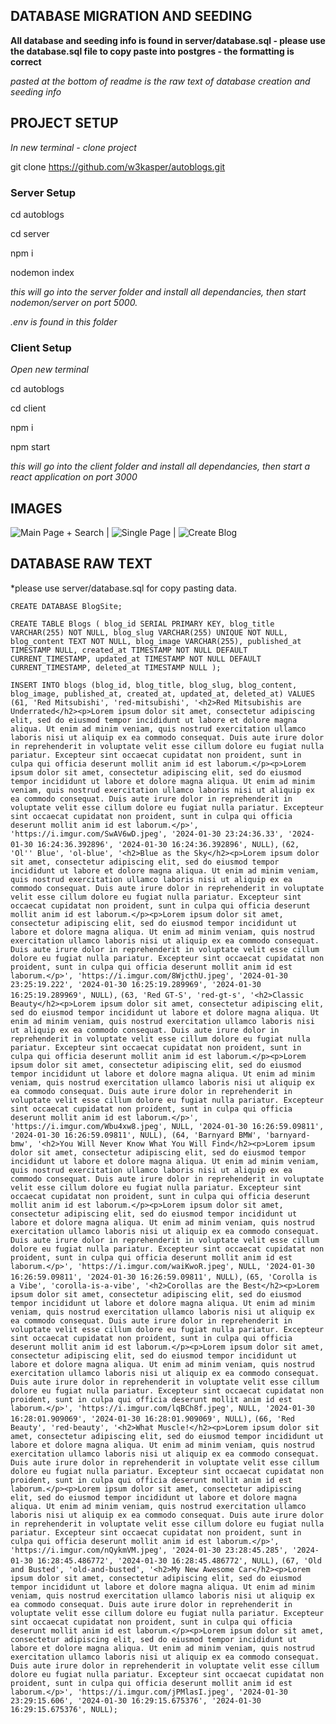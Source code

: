 ## DATABASE MIGRATION AND SEEDING

**All database and seeding info is found in server/database.sql - please use the database.sql file to copy paste into postgres - the formatting is correct**

_pasted at the bottom of readme is the raw text of database creation and seeding info_

## PROJECT SETUP

_In new terminal - clone project_

git clone https://github.com/w3kasper/autoblogs.git

### Server Setup

cd autoblogs

cd server

npm i

nodemon index

_this will go into the server folder and install all dependancies, then start nodemon/server on port 5000._

_.env is found in this folder_

### Client Setup

_Open new terminal_

cd autoblogs

cd client

npm i

npm start

_this will go into the client folder and install all dependancies, then start a react application on port 3000_

## IMAGES

![Main Page + Search](https://i.imgur.com/IvZEGF1.png) | ![Single Page](https://i.imgur.com/GamFt27.png) | ![Create Blog](https://i.imgur.com/9axICVr.png)

## DATABASE RAW TEXT

\*please use server/database.sql for copy pasting data.

`CREATE DATABASE BlogSite;`

`CREATE TABLE Blogs (
    blog_id SERIAL PRIMARY KEY,
    blog_title VARCHAR(255) NOT NULL,
    blog_slug VARCHAR(255) UNIQUE NOT NULL,
    blog_content TEXT NOT NULL,
    blog_image VARCHAR(255),
    published_at TIMESTAMP NULL,
    created_at TIMESTAMP NOT NULL DEFAULT CURRENT_TIMESTAMP,
    updated_at TIMESTAMP NOT NULL DEFAULT CURRENT_TIMESTAMP,
    deleted_at TIMESTAMP NULL
);`

`INSERT INTO blogs (blog_id, blog_title, blog_slug, blog_content, blog_image, published_at, created_at, updated_at, deleted_at) VALUES`
`(61, 'Red Mitsubishi', 'red-mitsubishi', '<h2>Red Mitsubishis are Underrated</h2><p>Lorem ipsum dolor sit amet, consectetur adipiscing elit, sed do eiusmod tempor incididunt ut labore et dolore magna aliqua. Ut enim ad minim veniam, quis nostrud exercitation ullamco laboris nisi ut aliquip ex ea commodo consequat. Duis aute irure dolor in reprehenderit in voluptate velit esse cillum dolore eu fugiat nulla pariatur. Excepteur sint occaecat cupidatat non proident, sunt in culpa qui officia deserunt mollit anim id est laborum.</p><p>Lorem ipsum dolor sit amet, consectetur adipiscing elit, sed do eiusmod tempor incididunt ut labore et dolore magna aliqua. Ut enim ad minim veniam, quis nostrud exercitation ullamco laboris nisi ut aliquip ex ea commodo consequat. Duis aute irure dolor in reprehenderit in voluptate velit esse cillum dolore eu fugiat nulla pariatur. Excepteur sint occaecat cupidatat non proident, sunt in culpa qui officia deserunt mollit anim id est laborum.</p>', 'https://i.imgur.com/SwAV6wD.jpeg', '2024-01-30 23:24:36.33', '2024-01-30 16:24:36.392896', '2024-01-30 16:24:36.392896', NULL),`
`(62, 'Ol'' Blue', 'ol-blue', '<h2>Blue as the Sky</h2><p>Lorem ipsum dolor sit amet, consectetur adipiscing elit, sed do eiusmod tempor incididunt ut labore et dolore magna aliqua. Ut enim ad minim veniam, quis nostrud exercitation ullamco laboris nisi ut aliquip ex ea commodo consequat. Duis aute irure dolor in reprehenderit in voluptate velit esse cillum dolore eu fugiat nulla pariatur. Excepteur sint occaecat cupidatat non proident, sunt in culpa qui officia deserunt mollit anim id est laborum.</p><p>Lorem ipsum dolor sit amet, consectetur adipiscing elit, sed do eiusmod tempor incididunt ut labore et dolore magna aliqua. Ut enim ad minim veniam, quis nostrud exercitation ullamco laboris nisi ut aliquip ex ea commodo consequat. Duis aute irure dolor in reprehenderit in voluptate velit esse cillum dolore eu fugiat nulla pariatur. Excepteur sint occaecat cupidatat non proident, sunt in culpa qui officia deserunt mollit anim id est laborum.</p>', 'https://i.imgur.com/8WjcthU.jpeg', '2024-01-30 23:25:19.222', '2024-01-30 16:25:19.289969', '2024-01-30 16:25:19.289969', NULL),`
`(63, 'Red GT-S', 'red-gt-s', '<h2>Classic Beauty</h2><p>Lorem ipsum dolor sit amet, consectetur adipiscing elit, sed do eiusmod tempor incididunt ut labore et dolore magna aliqua. Ut enim ad minim veniam, quis nostrud exercitation ullamco laboris nisi ut aliquip ex ea commodo consequat. Duis aute irure dolor in reprehenderit in voluptate velit esse cillum dolore eu fugiat nulla pariatur. Excepteur sint occaecat cupidatat non proident, sunt in culpa qui officia deserunt mollit anim id est laborum.</p><p>Lorem ipsum dolor sit amet, consectetur adipiscing elit, sed do eiusmod tempor incididunt ut labore et dolore magna aliqua. Ut enim ad minim veniam, quis nostrud exercitation ullamco laboris nisi ut aliquip ex ea commodo consequat. Duis aute irure dolor in reprehenderit in voluptate velit esse cillum dolore eu fugiat nulla pariatur. Excepteur sint occaecat cupidatat non proident, sunt in culpa qui officia deserunt mollit anim id est laborum.</p>', 'https://i.imgur.com/Wbu4xw8.jpeg', NULL, '2024-01-30 16:26:59.09811', '2024-01-30 16:26:59.09811', NULL),
(64, 'Barnyard BMW', 'barnyard-bmw', '<h2>You Will Never Know What You Will Find</h2><p>Lorem ipsum dolor sit amet, consectetur adipiscing elit, sed do eiusmod tempor incididunt ut labore et dolore magna aliqua. Ut enim ad minim veniam, quis nostrud exercitation ullamco laboris nisi ut aliquip ex ea commodo consequat. Duis aute irure dolor in reprehenderit in voluptate velit esse cillum dolore eu fugiat nulla pariatur. Excepteur sint occaecat cupidatat non proident, sunt in culpa qui officia deserunt mollit anim id est laborum.</p><p>Lorem ipsum dolor sit amet, consectetur adipiscing elit, sed do eiusmod tempor incididunt ut labore et dolore magna aliqua. Ut enim ad minim veniam, quis nostrud exercitation ullamco laboris nisi ut aliquip ex ea commodo consequat. Duis aute irure dolor in reprehenderit in voluptate velit esse cillum dolore eu fugiat nulla pariatur. Excepteur sint occaecat cupidatat non proident, sunt in culpa qui officia deserunt mollit anim id est laborum.</p>', 'https://i.imgur.com/waiKwoR.jpeg', NULL, '2024-01-30 16:26:59.09811', '2024-01-30 16:26:59.09811', NULL),`
`(65, 'Corolla is a Vibe', 'corolla-is-a-vibe', '<h2>Corollas are the Best</h2><p>Lorem ipsum dolor sit amet, consectetur adipiscing elit, sed do eiusmod tempor incididunt ut labore et dolore magna aliqua. Ut enim ad minim veniam, quis nostrud exercitation ullamco laboris nisi ut aliquip ex ea commodo consequat. Duis aute irure dolor in reprehenderit in voluptate velit esse cillum dolore eu fugiat nulla pariatur. Excepteur sint occaecat cupidatat non proident, sunt in culpa qui officia deserunt mollit anim id est laborum.</p><p>Lorem ipsum dolor sit amet, consectetur adipiscing elit, sed do eiusmod tempor incididunt ut labore et dolore magna aliqua. Ut enim ad minim veniam, quis nostrud exercitation ullamco laboris nisi ut aliquip ex ea commodo consequat. Duis aute irure dolor in reprehenderit in voluptate velit esse cillum dolore eu fugiat nulla pariatur. Excepteur sint occaecat cupidatat non proident, sunt in culpa qui officia deserunt mollit anim id est laborum.</p>', 'https://i.imgur.com/lqBCh8f.jpeg', NULL, '2024-01-30 16:28:01.909069', '2024-01-30 16:28:01.909069', NULL),`
`(66, 'Red Beauty', 'red-beauty', '<h2>What Muscle!</h2><p>Lorem ipsum dolor sit amet, consectetur adipiscing elit, sed do eiusmod tempor incididunt ut labore et dolore magna aliqua. Ut enim ad minim veniam, quis nostrud exercitation ullamco laboris nisi ut aliquip ex ea commodo consequat. Duis aute irure dolor in reprehenderit in voluptate velit esse cillum dolore eu fugiat nulla pariatur. Excepteur sint occaecat cupidatat non proident, sunt in culpa qui officia deserunt mollit anim id est laborum.</p><p>Lorem ipsum dolor sit amet, consectetur adipiscing elit, sed do eiusmod tempor incididunt ut labore et dolore magna aliqua. Ut enim ad minim veniam, quis nostrud exercitation ullamco laboris nisi ut aliquip ex ea commodo consequat. Duis aute irure dolor in reprehenderit in voluptate velit esse cillum dolore eu fugiat nulla pariatur. Excepteur sint occaecat cupidatat non proident, sunt in culpa qui officia deserunt mollit anim id est laborum.</p>', 'https://i.imgur.com/nQykmVM.jpeg', '2024-01-30 23:28:45.285', '2024-01-30 16:28:45.486772', '2024-01-30 16:28:45.486772', NULL),`
`(67, 'Old and Busted', 'old-and-busted', '<h2>My New Awesome Car</h2><p>Lorem ipsum dolor sit amet, consectetur adipiscing elit, sed do eiusmod tempor incididunt ut labore et dolore magna aliqua. Ut enim ad minim veniam, quis nostrud exercitation ullamco laboris nisi ut aliquip ex ea commodo consequat. Duis aute irure dolor in reprehenderit in voluptate velit esse cillum dolore eu fugiat nulla pariatur. Excepteur sint occaecat cupidatat non proident, sunt in culpa qui officia deserunt mollit anim id est laborum.</p><p>Lorem ipsum dolor sit amet, consectetur adipiscing elit, sed do eiusmod tempor incididunt ut labore et dolore magna aliqua. Ut enim ad minim veniam, quis nostrud exercitation ullamco laboris nisi ut aliquip ex ea commodo consequat. Duis aute irure dolor in reprehenderit in voluptate velit esse cillum dolore eu fugiat nulla pariatur. Excepteur sint occaecat cupidatat non proident, sunt in culpa qui officia deserunt mollit anim id est laborum.</p>', 'https://i.imgur.com/jPMlasI.jpeg', '2024-01-30 23:29:15.606', '2024-01-30 16:29:15.675376', '2024-01-30 16:29:15.675376', NULL);`
